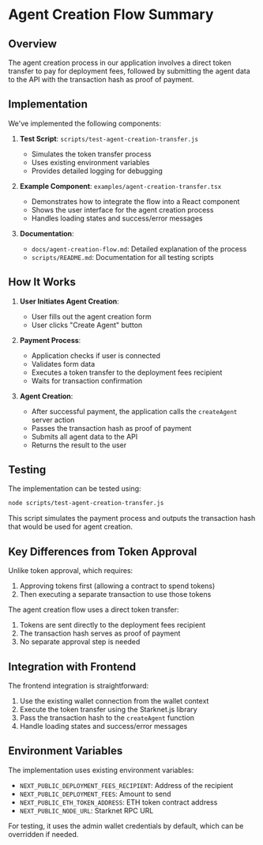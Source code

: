 # Agent Creation Flow Summary

## Overview

The agent creation process in our application involves a direct token transfer to pay for deployment fees, followed by submitting the agent data to the API with the transaction hash as proof of payment.

## Implementation

We've implemented the following components:

1. **Test Script**: `scripts/test-agent-creation-transfer.js`
   - Simulates the token transfer process
   - Uses existing environment variables
   - Provides detailed logging for debugging

2. **Example Component**: `examples/agent-creation-transfer.tsx`
   - Demonstrates how to integrate the flow into a React component
   - Shows the user interface for the agent creation process
   - Handles loading states and success/error messages

3. **Documentation**:
   - `docs/agent-creation-flow.md`: Detailed explanation of the process
   - `scripts/README.md`: Documentation for all testing scripts

## How It Works

1. **User Initiates Agent Creation**:
   - User fills out the agent creation form
   - User clicks "Create Agent" button

2. **Payment Process**:
   - Application checks if user is connected
   - Validates form data
   - Executes a token transfer to the deployment fees recipient
   - Waits for transaction confirmation

3. **Agent Creation**:
   - After successful payment, the application calls the `createAgent` server action
   - Passes the transaction hash as proof of payment
   - Submits all agent data to the API
   - Returns the result to the user

## Testing

The implementation can be tested using:

```bash
node scripts/test-agent-creation-transfer.js
```

This script simulates the payment process and outputs the transaction hash that would be used for agent creation.

## Key Differences from Token Approval

Unlike token approval, which requires:
1. Approving tokens first (allowing a contract to spend tokens)
2. Then executing a separate transaction to use those tokens

The agent creation flow uses a direct token transfer:
1. Tokens are sent directly to the deployment fees recipient
2. The transaction hash serves as proof of payment
3. No separate approval step is needed

## Integration with Frontend

The frontend integration is straightforward:
1. Use the existing wallet connection from the wallet context
2. Execute the token transfer using the Starknet.js library
3. Pass the transaction hash to the `createAgent` function
4. Handle loading states and success/error messages

## Environment Variables

The implementation uses existing environment variables:
- `NEXT_PUBLIC_DEPLOYMENT_FEES_RECIPIENT`: Address of the recipient
- `NEXT_PUBLIC_DEPLOYMENT_FEES`: Amount to send
- `NEXT_PUBLIC_ETH_TOKEN_ADDRESS`: ETH token contract address
- `NEXT_PUBLIC_NODE_URL`: Starknet RPC URL

For testing, it uses the admin wallet credentials by default, which can be overridden if needed. 